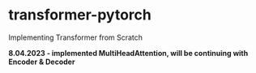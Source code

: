 # transformer-pytorch
Implementing Transformer from Scratch

**8.04.2023 - implemented MultiHeadAttention, will be continuing with Encoder & Decoder**
